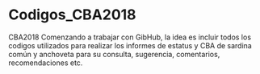 # Codigos_CBA2018
CBA2018
Comenzando a trabajar con GibHub, la idea es incluir todos los codigos utilizados para realizar los informes de estatus y CBA de sardina común y anchoveta para su consulta, sugerencia, comentarios, recomendaciones etc.
